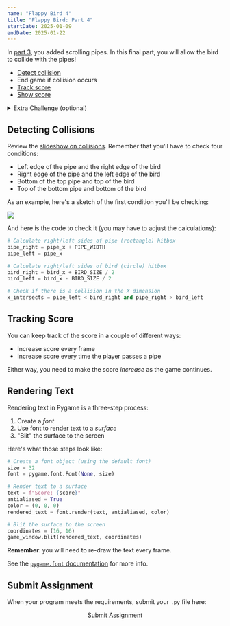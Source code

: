 ```yaml
---
name: "Flappy Bird 4"
title: "Flappy Bird: Part 4"
startDate: 2025-01-09
endDate: 2025-01-22
---
```


In [part 3](/2024/fall/computer-science/assignments/flappy-bird-3), you added scrolling pipes. In this final part, you will allow the bird to collide with the pipes!

- [Detect collision](#detecting-collisions)
- End game if collision occurs
- [Track score](#tracking-score)
- [Show score](#rendering-text)

<details>
<summary>Extra Challenge (optional)</summary>

Instead of exiting the program, show an "end game" screen:

- Stop moving the pipes and the bird
- Show a "Game Over" message

</details>

## Detecting Collisions

Review the [slideshow on collisions](/2024/fall/computer-science/slides/pygame-collisions). Remember that you'll have to check four conditions:

- Left edge of the pipe and the right edge of the bird
- Right edge of the pipe and the left edge of the bird
- Bottom of the top pipe and top of the bird
- Top of the bottom pipe and bottom of the bird

As an example, here's a sketch of the first condition you'll be checking:

![](/2024/fall/computer-science/images/collisions/sketch-of-x-intersection.png)

And here is the code to check it (you may have to adjust the calculations):

```py
# Calculate right/left sides of pipe (rectangle) hitbox
pipe_right = pipe_x + PIPE_WIDTH
pipe_left = pipe_x

# Calculate right/left sides of bird (circle) hitbox
bird_right = bird_x + BIRD_SIZE / 2
bird_left = bird_x - BIRD_SIZE / 2

# Check if there is a collision in the X dimension
x_intersects = pipe_left < bird_right and pipe_right > bird_left
```

## Tracking Score

You can keep track of the score in a couple of different ways:

- Increase score every frame
- Increase score every time the player passes a pipe

Either way, you need to make the score _increase_ as the game continues.

## Rendering Text

Rendering text in Pygame is a three-step process:

1. Create a _font_
2. Use font to render text to a _surface_
3. "Blit" the surface to the screen

Here's what those steps look like:

```py
# Create a font object (using the default font)
size = 32
font = pygame.font.Font(None, size)

# Render text to a surface
text = f"Score: {score}"
antialiased = True
color = (0, 0, 0)
rendered_text = font.render(text, antialiased, color)

# Blit the surface to the screen
coordinates = (16, 16)
game_window.blit(rendered_text, coordinates)
```

**Remember**: you will need to re-draw the text every frame.

See the [`pygame.font` documentation](https://www.pygame.org/docs/ref/font.html) for more info.

## Submit Assignment

When your program meets the requirements, submit your `.py` file here:

<p style="text-align:center">
  <a href="https://docs.google.com/forms/d/e/1FAIpQLSf5PBm4ue9U8E0pTnEdFmKtfiVipYoOqRH3DSw0XBKZeqdoYw/viewform?usp=header" target="_blank" class="button">Submit Assignment</a>
</p>
